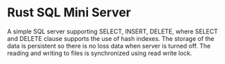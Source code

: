 # Rust SQL Mini Server
A simple SQL server supporting SELECT, INSERT, DELETE, where SELECT and DELETE clause supports the use of hash indexes.
The storage of the data is persistent so there is no loss data when server is turned off. The reading and writing to files is
synchronized using read write lock.
